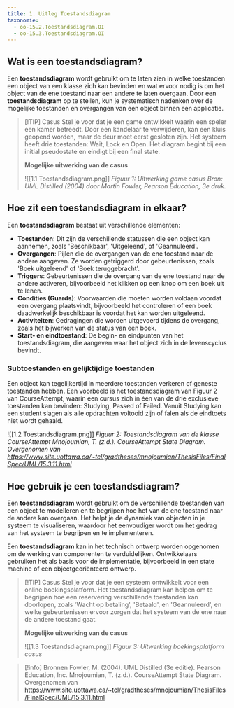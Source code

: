 ```yaml
---
title: 1. Uitleg Toestandsdiagram
taxonomie:
  - oo-15.2.Toestandsdiagram.OI
  - oo-15.3.Toestandsdiagram.OI
---
```


## Wat is een toestandsdiagram?
Een **toestandsdiagram** wordt gebruikt om te laten zien in welke toestanden een object van een klasse zich kan bevinden en wat ervoor nodig is om het object van de ene toestand naar een andere te laten overgaan. Door een **toestandsdiagram** op te stellen, kun je systematisch nadenken over de mogelijke toestanden en overgangen van een object binnen een applicatie.

> [!TIP] Casus
> Stel je voor dat je een game ontwikkelt waarin een speler een kamer betreedt. Door een kandelaar te verwijderen, kan een kluis geopend worden, maar de deur moet eerst gesloten zijn. Het systeem heeft drie toestanden: Wait, Lock en Open. Het diagram begint bij een initial pseudostate en eindigt bij een final state.
> 
> **Mogelijke uitwerking van de casus**
> 
> ![[1.1 Toestandsdiagram.png]]
> *Figuur 1: Uitwerking game casus*
> *Bron: UML Distilled (2004) door Martin Fowler, Pearson Education, 3e druk.*

## Hoe zit een toestandsdiagram in elkaar?
Een **toestandsdiagram** bestaat uit verschillende elementen:
* **Toestanden**: Dit zijn de verschillende statussen die een object kan aannemen, zoals 'Beschikbaar', 'Uitgeleend', of 'Geannuleerd'.
* **Overgangen**: Pijlen die de overgangen van de ene toestand naar de andere aangeven. Ze worden getriggerd door gebeurtenissen, zoals 'Boek uitgeleend' of 'Boek teruggebracht'.
* **Triggers**: Gebeurtenissen die de overgang van de ene toestand naar de andere activeren, bijvoorbeeld het klikken op een knop om een boek uit te lenen.
* **Condities (Guards)**: Voorwaarden die moeten worden voldaan voordat een overgang plaatsvindt, bijvoorbeeld het controleren of een boek daadwerkelijk beschikbaar is voordat het kan worden uitgeleend.
* **Activiteiten**: Gedragingen die worden uitgevoerd tijdens de overgang, zoals het bijwerken van de status van een boek.
* **Start- en eindtoestand**: De begin- en eindpunten van het toestandsdiagram, die aangeven waar het object zich in de levenscyclus bevindt.

### Subtoestanden en gelijktijdige toestanden
Een object kan tegelijkertijd in meerdere toestanden verkeren of geneste toestanden hebben. Een voorbeeld is het toestandsdiagram van Figuur 2 van CourseAttempt, waarin een cursus zich in één van de drie exclusieve toestanden kan bevinden: Studying, Passed of Failed. Vanuit Studying kan een student slagen als alle opdrachten voltooid zijn of falen als de eindtoets niet wordt gehaald.

![[1.2 Toestandsdiagram.png]]
*Figuur 2: Toestandsdiagram van de klasse CourseAttempt*
*Mnojoumian, T. (z.d.). CourseAttempt State Diagram. Overgenomen van https://www.site.uottawa.ca/~tcl/gradtheses/mnojoumian/ThesisFiles/FinalSpec/UML/15.3.11.html*

## Hoe gebruik je een toestandsdiagram?
Een **toestandsdiagram** wordt gebruikt om de verschillende toestanden van een object te modelleren en te begrijpen hoe het van de ene toestand naar de andere kan overgaan. Het helpt je de dynamiek van objecten in je systeem te visualiseren, waardoor het eenvoudiger wordt om het gedrag van het systeem te begrijpen en te implementeren.

Een **toestandsdiagram** kan in het technisch ontwerp worden opgenomen om de werking van componenten te verduidelijken. Ontwikkelaars gebruiken het als basis voor de implementatie, bijvoorbeeld in een state machine of een objectgeoriënteerd ontwerp.

> [!TIP] Casus
> Stel je voor dat je een systeem ontwikkelt voor een online boekingsplatform. Het toestandsdiagram kan helpen om te begrijpen hoe een reservering verschillende toestanden kan doorlopen, zoals 'Wacht op betaling', 'Betaald', en 'Geannuleerd', en welke gebeurtenissen ervoor zorgen dat het systeem van de ene naar de andere toestand gaat.
> 
> **Mogelijke uitwerking van de casus**
> 
> ![[1.3 Toestandsdiagram.png]]
> *Figuur 3: Uitwerking boekingsplatform casus*

> [!info] Bronnen
> Fowler, M. (2004). UML Distilled (3e editie). Pearson Education, Inc.
> Mnojoumian, T. (z.d.). CourseAttempt State Diagram. Overgenomen van https://www.site.uottawa.ca/~tcl/gradtheses/mnojoumian/ThesisFiles/FinalSpec/UML/15.3.11.html